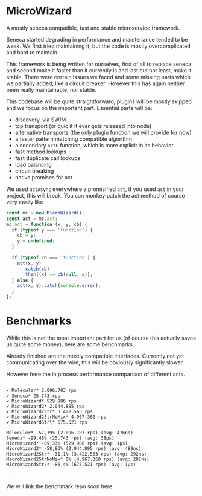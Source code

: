 # MicroWizard

A mostly seneca compatible, fast and stable microservice framework.

Seneca started degrading in performance and maintenance tended to be weak.
We first tried maintaining it, but the code is mostly overcomplicated and
hard to maintain.

This framework is being written for ourselves, first of all to replace
seneca and second make it faster than it currently is and last but not
least, make it stable. There were certain issues we faced and some missing
parts which we partially added, like a circuit breaker. However this has
again neither been really maintainable, nor stable.

This codebase will be quite straightforward, plugins will be mostly skipped
and we focus on the important part. Essential parts will be:

- discovery, via SWIM
- tcp transport (or quic if it ever gets released into node)
- alternative transports (the only plugin function we will provide for now)
- a faster pattern matching compatible algorithm
- a secondary `actE` function, which is more explicit in its behavior
- fast method lookups
- fast duplicate call lookups
- load balancing
- circuit breaking
- native promises for act

We used `actAsync` everywhere a promisified `act`, if you used `act` in your
project, this will break. You can monkey patch the act method of course very
easily like

```js
const mc = new MicroWizard();
const act = mc.act;
mc.act = function (x, y, cb) {
  if (typeof y === 'function') {
    cb = y;
    y = undefined;
  }

  if (typeof cb === 'function') {
    act(x, y)
      .catch(cb)
      .then((x) => cb(null, x));
  } else {
    act(x, y).catch(console.error);
  }
};
```

# Benchmarks

While this is not the most important part for us (of course this actually
saves us quite some money), here are some benchmarks.

Already finished are the mostly compatible interfaces. Currently not yet
communicating over the wire, this will be obviously significantly slower.

However here the in process performance comparison of different acts.

```

✔ Moleculer* 2.096.783 rps
✔ Seneca* 25.743 rps
✔ MicroWizard* 529.986 rps
✔ MicroWizard2* 2.044.895 rps
✔ MicroWizard2Str* 3.422.563 rps
✔ MicroWizard2StrNoMix* 4.967.360 rps
✔ MicroWizardStr\* 675.521 rps

Moleculer* -57,79% (2.096.783 rps) (avg: 476ns)
Seneca* -99,48% (25.743 rps) (avg: 38μs)
MicroWizard* -89,33% (529.986 rps) (avg: 1μs)
MicroWizard2* -58,83% (2.044.895 rps) (avg: 489ns)
MicroWizard2Str* -31,1% (3.422.563 rps) (avg: 292ns)
MicroWizard2StrNoMix* 0% (4.967.360 rps) (avg: 201ns)
MicroWizardStr\* -86,4% (675.521 rps) (avg: 1μs)

---

```

We will link the benchmark repo soon here.

```

```
